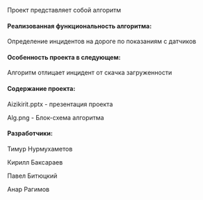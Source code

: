 Проект представляет собой алгоритм

#### Реализованная функциональность алгоритма:

Определение инцидентов на дороге по показаниям с датчиков

#### Особенность проекта в следующем:

Алгоритм отлицает инцидент от скачка загруженности

#### Содержание проекта:

Aizikirit.pptx - презентация проекта

Alg.png - Блок-схема алгоритма

#### Разработчики:

Тимур Нурмухаметов

Кирилл Баксараев

Павел Битюцкий

Анар Рагимов
